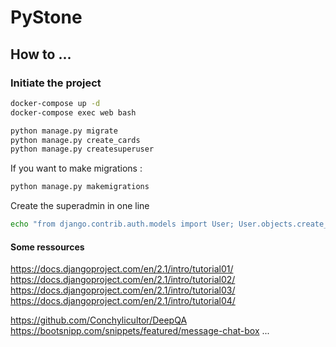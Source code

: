 PyStone
=======

How to ...
----------

### Initiate the project

```bash
docker-compose up -d
docker-compose exec web bash

python manage.py migrate
python manage.py create_cards
python manage.py createsuperuser
```

If you want to make migrations :

```bash
python manage.py makemigrations
```

Create the superadmin in one line
```bash
echo "from django.contrib.auth.models import User; User.objects.create_superuser('admin', 'admin@example.com', 'kamal123')" | ./manage.py shell
```

#### Some ressources
https://docs.djangoproject.com/en/2.1/intro/tutorial01/
https://docs.djangoproject.com/en/2.1/intro/tutorial02/
https://docs.djangoproject.com/en/2.1/intro/tutorial03/
https://docs.djangoproject.com/en/2.1/intro/tutorial04/

https://github.com/Conchylicultor/DeepQA 
https://bootsnipp.com/snippets/featured/message-chat-box
...